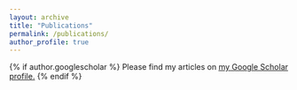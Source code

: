 ```yaml
---
layout: archive
title: "Publications"
permalink: /publications/
author_profile: true
---
```


{% if author.googlescholar %}
  Please find my articles on <u><a href="{{author.googlescholar}}">my Google Scholar profile</a>.</u>
{% endif %}

<!-- {% include base_path %}

{% for post in site.publications reversed %}
  {% include archive-single.html %}
{% endfor %}
 -->
